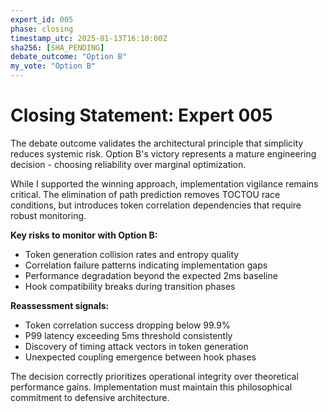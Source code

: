 ```yaml
---
expert_id: 005
phase: closing
timestamp_utc: 2025-01-13T16:10:00Z
sha256: [SHA_PENDING]
debate_outcome: "Option B"
my_vote: "Option B"
---
```


# Closing Statement: Expert 005

The debate outcome validates the architectural principle that simplicity reduces systemic risk. Option B's victory represents a mature engineering decision - choosing reliability over marginal optimization.

While I supported the winning approach, implementation vigilance remains critical. The elimination of path prediction removes TOCTOU race conditions, but introduces token correlation dependencies that require robust monitoring.

**Key risks to monitor with Option B:**
- Token generation collision rates and entropy quality
- Correlation failure patterns indicating implementation gaps
- Performance degradation beyond the expected 2ms baseline
- Hook compatibility breaks during transition phases

**Reassessment signals:**
- Token correlation success dropping below 99.9%
- P99 latency exceeding 5ms threshold consistently
- Discovery of timing attack vectors in token generation
- Unexpected coupling emergence between hook phases

The decision correctly prioritizes operational integrity over theoretical performance gains. Implementation must maintain this philosophical commitment to defensive architecture.